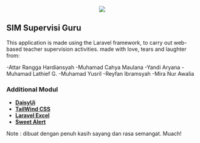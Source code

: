 <p align="center">
<img src="https://smkwikrama.sch.id/assets/images/construct/logo-big.png">
</p>

## SIM Supervisi Guru

This application is made using the Laravel framework, to carry out web-based teacher supervision activities.
made with love, tears and laughter from:

-Attar Rangga Hardiansyah
-Muhamad Cahya Maulana
-Yandi Aryana
-Muhamad Lathief G.
-Muhamad Yusril
-Reyfan Ibramsyah
-Mira Nur Awalia

### Additional Modul

- **[DaisyUi](https://daisyui.com/)**
- **[TailWind CSS](https://tailwindcss.com/)**
- **[Laravel Excel](https://laravel-excel.com/)**
- **[Sweet Alert](https://sweetalert.js.org/)**


Note : dibuat dengan penuh kasih sayang dan rasa semangat. Muach!
